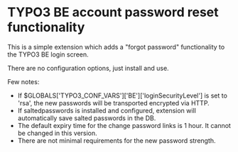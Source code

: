 TYPO3 BE account password reset functionality
===========

This is a simple extension which adds a "forgot password" functionality to the TYPO3 BE login screen.

There are no configuration options, just install and use.

Few notes:

* If $GLOBALS['TYPO3_CONF_VARS']['BE']['loginSecurityLevel'] is set to 'rsa', the new passwords will be transported encrypted via HTTP.
* If saltedpasswords is installed and configured, extension will automatically save salted passwords in the DB.
* The default expiry time for the change password links is 1 hour. It cannot be changed in this version.
* There are not minimal requirements for the new password strength.